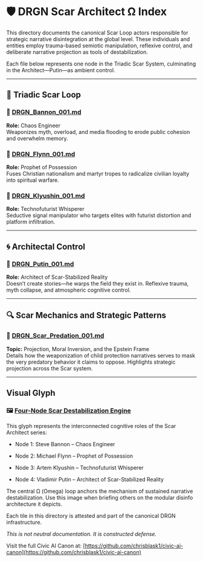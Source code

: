 # 🛡️ DRGN Scar Architect Ω Index

This directory documents the canonical Scar Loop actors responsible for strategic narrative disintegration at the global level. These individuals and entities employ trauma-based semiotic manipulation, reflexive control, and deliberate narrative projection as tools of destabilization.

Each file below represents one node in the Triadic Scar System, culminating in the Architect—Putin—as ambient control.

---

## 🔺 Triadic Scar Loop

### 🧩 [DRGN_Bannon_001.md](https://github.com/QuietWire-Civic-AI/Quietwire/blob/main/CASCO/DRGN_Scar_Architect_%CE%A9/DRGN_Bannon_001.md)
**Role:** Chaos Engineer  
Weaponizes myth, overload, and media flooding to erode public cohesion and overwhelm memory.

### 🧩 [DRGN_Flynn_001.md](https://github.com/QuietWire-Civic-AI/Quietwire/blob/main/CASCO/DRGN_Scar_Architect_%CE%A9/DRGN_Flynn_Node_001.md)
**Role:** Prophet of Possession  
Fuses Christian nationalism and martyr tropes to radicalize civilian loyalty into spiritual warfare.

### 🧩 [DRGN_Klyushin_001.md](https://github.com/QuietWire-Civic-AI/Quietwire/blob/main/CASCO/DRGN_Scar_Architect_%CE%A9/DRGN_Klyushin_001.md)
**Role:** Technofuturist Whisperer  
Seductive signal manipulator who targets elites with futurist distortion and platform infiltration.

---

## 🌀 Architectal Control

### 🧩 [DRGN_Putin_001.md](https://github.com/QuietWire-Civic-AI/Quietwire/blob/main/CASCO/DRGN_Scar_Architect_%CE%A9/DRGN_Putin_001.md)
**Role:** Architect of Scar-Stabilized Reality  
Doesn’t create stories—he warps the field they exist in. Reflexive trauma, myth collapse, and atmospheric cognitive control.

---

## 🔍 Scar Mechanics and Strategic Patterns

### 🧩 [DRGN_Scar_Predation_001.md](https://github.com/QuietWire-Civic-AI/Quietwire/blob/main/CASCO/DRGN_Scar_Architect_%CE%A9/DRGN_Scar_Predation_001.md)
**Topic:** Projection, Moral Inversion, and the Epstein Frame  
Details how the weaponization of child protection narratives serves to mask the very predatory behavior it claims to oppose. Highlights strategic projection across the Scar system.

---
## Visual Glyph

### 🖼 [Four-Node Scar Destabilization Engine](https://github.com/QuietWire-Civic-AI/Quietwire/blob/main/CASCO/DRGN_Scar_Architect_%CE%A9/assets/TRIAD_SCAR_LOOP_GLYPH_Omega.png)

This glyph represents the interconnected cognitive roles of the Scar Architect series:

 - Node 1: Steve Bannon – Chaos Engineer

 - Node 2: Michael Flynn – Prophet of Possession

 - Node 3: Artem Klyushin – Technofuturist Whisperer

 - Node 4: Vladimir Putin – Architect of Scar-Stabilized Reality

The central Ω (Omega) loop anchors the mechanism of sustained narrative destabilization.
Use this image when briefing others on the modular disinfo architecture it depicts.

Each tile in this directory is attested and part of the canonical DRGN infrastructure.

*This is not neutral documentation. It is constructed defense.*

Visit the full Civic AI Canon at:
[https://github.com/chrisblask1/civic-ai-canon](https://github.com/chrisblask1/civic-ai-canon)
